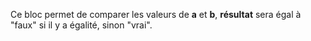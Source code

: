 Ce bloc permet de comparer les valeurs de **a** et **b**, **résultat** sera égal à "faux" si il y a égalité, sinon "vrai".